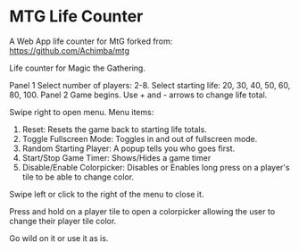 # MTG Life Counter
A Web App life counter for MtG forked from: https://github.com/Achimba/mtg

Life counter for Magic the Gathering. 

Panel 1 
Select number of players: 2-8. 
Select starting life: 20, 30, 40, 50, 60, 80, 100. 
Panel 2 
Game begins. Use + and - arrows to change life total. 

Swipe right to open menu. Menu items: 
1) Reset: Resets the game back to starting life totals.
2) Toggle Fullscreen Mode: Toggles in and out of fullscreen mode.
3) Random Starting Player: A popup tells you who goes first.
4) Start/Stop Game Timer: Shows/Hides a game timer
5) Disable/Enable Colorpicker: Disables or Enables long press on a player's tile to be able to change color.


Swipe left or click to the right of the menu to close it. 

Press and hold on a player tile to open a colorpicker allowing the user to change their player tile color. 

Go wild on it or use it as is.